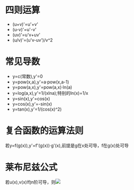# 四则运算
- (u+v)'=u'+v'
- (u-v)'=u'-v'
- (uv)'=u'v+uv'
- (u/v)'=(u'v-uv')/v^2

# 常见导数
- y=c(常数),y'=0
- y=pow(x,a),y'=a·pow(x,a-1)
- y=pow(a,x),y'=pow(a,x)·ln(a)
- y=log(a,x),y'=1/(xlna);特别的ln(x)=1/x
- y=sin(x),y'=cos(x)
- y=cos(x),y'=-sin(x)
- y=tan(x),y'=1/(cos(x)^2)

# 复合函数的运算法则
若y=f(g(x)),y'=f'(g(x))·g'(x),前提是g在x处可导，f在g(x)处可导

# 莱布尼兹公式
若u(x),v(x)均n阶可导，则![](https://tva1.sinaimg.cn/large/006y8mN6gy1g8xl2xwg4ij307000udfv.jpg)